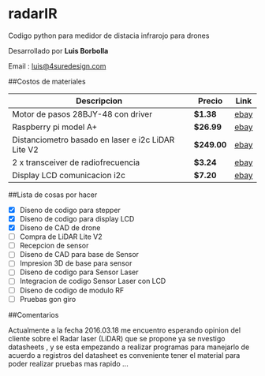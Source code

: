# radarIR
Codigo python para medidor de distacia infrarojo para drones

Desarrollado por **Luis Borbolla**

Email : luis@4suredesign.com

##Costos de materiales

Descripcion | Precio | Link
------------ | ------------- | -------------
Motor de pasos 28BJY-48 con driver | **$1.38** | [ebay](http://www.ebay.com/itm/DC-5V-Stepper-Motor-ULN2003-Driver-Test-Module-Board-28BYJ-48-for-Arduino-/181266971629?hash=item2a345a7bed:g:N2wAAOSwq7JUIT-B)
Raspberry pi model A+ | **$26.99** | [ebay](http://www.ebay.com/itm/Raspberry-Pi-Model-A-Plus-256MB-USB-Micro-SD-40-Pin-700mhz-Element-14-/231833657645?hash=item35fa5ce12d:g:4R4AAOSwzhVWsOlN)
Distanciometro basado en laser e i2c  LiDAR Lite V2 | **$249.00** | [ebay](http://www.ebay.com/itm/LiDAR-Lite-V2-Laser-Rangefinder-PulsedLight-/111931764983?hash=item1a0fa730f7:g:X2oAAOSwmmxW4PQC)
2 x transceiver de radiofrecuencia | **$3.24** | [ebay](http://www.ebay.com/itm/2-4G-NRF24L01-PA-LNA-SMA-Antenna-Wireless-Transceiver-communication-module-ew-/131132832737?hash=item1e88203be1:g:0FIAAOxyGwNTFrbL)
Display LCD comunicacion i2c | **$7.20** | [ebay](http://www.ebay.com/itm/Blue-Serial-IIC-I2C-TWI-2004-20x4-Character-5v-LCD-Module-Display-Screen-Arduino-/361440517205?hash=item5427889c55:g:uYMAAOSw8-tWXRcy)

##Lista de cosas por hacer
- [x] Diseno de codigo para stepper
- [x] Diseno de codigo para display LCD
- [x] Diseno de CAD de drone
- [ ] Compra de LiDAR Lite V2
- [ ] Recepcion de sensor
- [ ] Diseno de CAD para base de Sensor
- [ ] Impresion 3D de base para sensor  
- [ ] Diseno de codigo para Sensor Laser
- [ ] Integracion de codigo Sensor Laser con LCD 
- [ ] Diseno de codigo de modulo RF
- [ ] Pruebas gon giro

##Comentarios

Actualmente a la fecha 2016.03.18 me encuentro esperando opinion del cliente sobre el Radar laser (LiDAR) que se propone
ya se nvestigo datasheets , y se esta empezando a realizar programas para manejarlo de acuerdo a registros del datasheet
es conveniente tener el material para poder realizar pruebas mas rapido ... 



